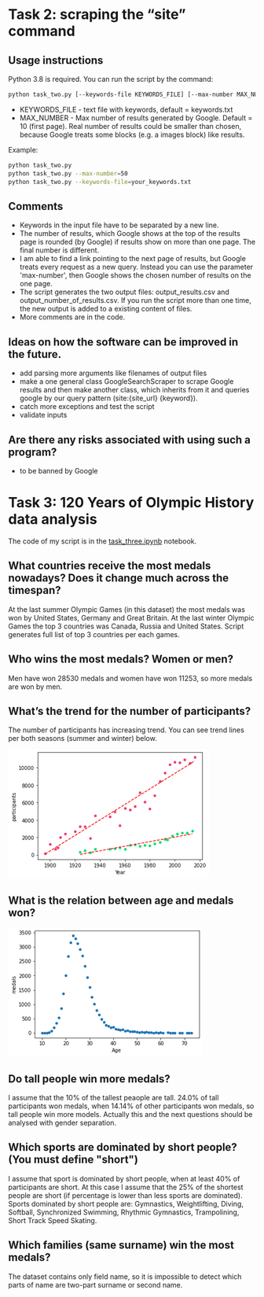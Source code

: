 # Task 2: scraping the “site” command
## Usage instructions
Python 3.8 is required. You can run the script by the command:
```bash
python task_two.py [--keywords-file KEYWORDS_FILE] [--max-number MAX_NUMBER]
```
- KEYWORDS_FILE - text file with keywords, default = keywords.txt
- MAX_NUMBER - Max number of results generated by Google. Default = 10 (first page). Real number of results could be smaller than chosen, because Google treats some blocks (e.g. a images block) like results.

Example:
```bash
python task_two.py
python task_two.py --max-number=50
python task_two.py --keywords-file=your_keywords.txt
```

## Comments
- Keywords in the input file have to be separated by a new line.
- The number of results, which Google shows at the top of the results page is rounded (by Google) if results show on more than one page. The final number is different.
- I am able to find a link pointing to the next page of results, but Google treats every request as a new query. Instead you can use the parameter 'max-number', then Google shows the chosen number of results on the one page.
- The script generates the two output files: output_results.csv and output_number_of_results.csv. If you run the script more than one time, the new output is added to a existing content of files.
- More comments are in the code.

## Ideas on how the software can be improved in the future.
- add parsing more arguments like filenames of output files 
- make a one general class GoogleSearchScraper to scrape Google results and then make another class, which inherits from it and queries google by our query pattern (site:{site_url} {keyword}).
- catch more exceptions and test the script
- validate inputs

## Are there any risks associated with using such a program?
- to be banned by Google

# Task 3: 120 Years of Olympic History data analysis
The code of my script is in the [task_three.ipynb](task_three.ipynb) notebook.
## What countries receive the most medals nowadays? Does it change much across the timespan?
At the last summer Olympic Games (in this dataset) the most medals was won by United States, Germany and Great Britain. At the last winter Olympic Games the top 3 countries was Canada, Russia and United States. Script generates full list of top 3 countries per each games.
## Who wins the most medals? Women or men?
Men have won 28530 medals and women have won 11253, so more medals are won by men.
## What’s the trend for the number of participants?
The number of participants has increasing trend. You can see trend lines per both seasons (summer and winter) below.

![Alt text](images/q3.png?raw=true "q3.png")

## What is the relation between age and medals won?

![Alt text](images/q4.png?raw=true "q3.png")

## Do tall people win more medals?
I assume that the 10% of the tallest peaople are tall. 24.0% of tall participants won medals, when 14.14% of other participants won medals, so tall people win more models. Actually this and the next questions should be analysed with gender separation.

## Which sports are dominated by short people? (You must define "short")
I assume that sport is dominated by short people, when at least 40% of participants are short. At this case I assume that the 25% of the shortest people are short (if percentage is lower than less sports are dominated).
Sports dominated by short people are: Gymnastics, Weightlifting, Diving, Softball, Synchronized Swimming, Rhythmic Gymnastics, Trampolining, Short Track Speed Skating.
## Which families (same surname) win the most medals?
The dataset contains only field name, so it is impossible to detect which parts of name are two-part surname or second name. 